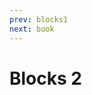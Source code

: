 ```yaml
---
prev: blocks1
next: book
---
```


# Blocks 2

<ClientOnly>
   <demos-transitions-Blocks2 />
</ClientOnly>
